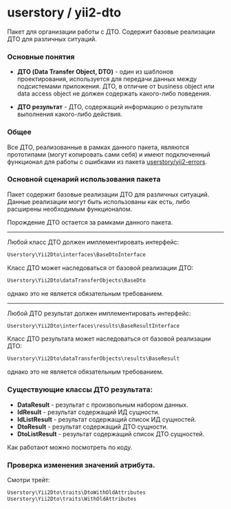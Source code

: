# userstory / yii2-dto

Пакет для организации работы с ДТО.
Содержит базовые реализации ДТО для различных ситуаций.

### Основные понятия

 - **ДТО (Data Transfer Object, DTO)** - один из шаблонов проектирования, используется
 для передачи данных между подсистемами приложения. ДТО, в отличие от business object
 или data access object не должен содержать какого-либо поведения. 
 
 - **ДТО результат** - ДТО, содержащий информацию о результате выполнения какого-либо
 действия. 
  
 
### Общее

Все ДТО, реализованные в рамках данного пакета, являются прототипами 
(могут копировать сами себя) и имеют подключенный функционал для работы с ошибками
из пакета [userstory/yii2-errors](https://gitlab.userstory.ru/userstory/yii2-errors).

### Основной сценарий использования пакета

Пакет содержит базовые реализации ДТО для различных ситуаций.
Данные реализации могут быть использованы как есть, либо расширены
необходимым функционалом. 

Порождение ДТО остается за рамками данного пакета.

---

Любой класс ДТО должен имплементировать интерфейс:
```php
Userstory\Yii2Dto\interfaces\BaseDtoInterface
```
Класс ДТО может наследоваться от базовой реализации ДТО:
```php
Userstory\Yii2Dto\dataTransferObjects\BaseDto
```
однако это не является обязательным требованием.

---

Любой ДТО результат должен имплементировать интерфейс:
```php
Userstory\Yii2Dto\interfaces\results\BaseResultInterface
```

Класс ДТО результата может наследоваться от базовой реализации ДТО:
```php
Userstory\Yii2Dto\dataTransferObjects\results\BaseResult
```
однако это не является обязательным требованием.


### Существующие классы ДТО результата:
 
 - **DataResult** - результат с произвольным набором данных.
 - **IdResult** - результат содержащий ИД сущности.
 - **IdListResult** - результат содержащий список ИД сущностей.
 - **DtoResult** - результат содержащий ДТО сущности.
 - **DtoListResult** - результат содержащий список ДТО сущностей.
 
Как работают можно посмотреть по коду.

### Проверка изменения значений атрибута.

Смотри трейт:
```php
Userstory\Yii2Dto\traits\DtoWithOldAttributes
Userstory\Yii2Dto\traits\WithOldAttributes
```
